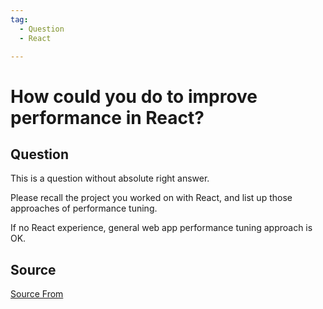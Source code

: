 ```yaml
---
tag:
  - Question
  - React

---
```

  
# How could you do to improve performance in React?

## Question
This is a question without absolute right answer.

Please recall the project you worked on with React, and list up those approaches of performance tuning.

If no React experience, general web app performance tuning approach is OK.




##  Source
[Source From](https://bigfrontend.dev/question/How-coud-you-do-to-improve-performance-in-React)

  
